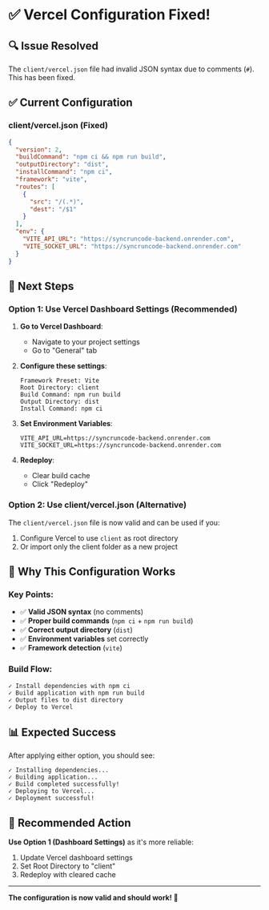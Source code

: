 # ✅ Vercel Configuration Fixed!

## 🔍 **Issue Resolved**
The `client/vercel.json` file had invalid JSON syntax due to comments (`#`). This has been fixed.

## ✅ **Current Configuration**

### **client/vercel.json** (Fixed)
```json
{
  "version": 2,
  "buildCommand": "npm ci && npm run build",
  "outputDirectory": "dist",
  "installCommand": "npm ci",
  "framework": "vite",
  "routes": [
    {
      "src": "/(.*)",
      "dest": "/$1"
    }
  ],
  "env": {
    "VITE_API_URL": "https://syncruncode-backend.onrender.com",
    "VITE_SOCKET_URL": "https://syncruncode-backend.onrender.com"
  }
}
```

## 🚀 **Next Steps**

### **Option 1: Use Vercel Dashboard Settings** (Recommended)

1. **Go to Vercel Dashboard**:
   - Navigate to your project settings
   - Go to "General" tab

2. **Configure these settings**:
   ```
   Framework Preset: Vite
   Root Directory: client
   Build Command: npm run build
   Output Directory: dist
   Install Command: npm ci
   ```

3. **Set Environment Variables**:
   ```
   VITE_API_URL=https://syncruncode-backend.onrender.com
   VITE_SOCKET_URL=https://syncruncode-backend.onrender.com
   ```

4. **Redeploy**:
   - Clear build cache
   - Click "Redeploy"

### **Option 2: Use client/vercel.json** (Alternative)

The `client/vercel.json` file is now valid and can be used if you:
1. Configure Vercel to use `client` as root directory
2. Or import only the client folder as a new project

## 🔧 **Why This Configuration Works**

### **Key Points**:
- ✅ **Valid JSON syntax** (no comments)
- ✅ **Proper build commands** (`npm ci` + `npm run build`)
- ✅ **Correct output directory** (`dist`)
- ✅ **Environment variables** set correctly
- ✅ **Framework detection** (`vite`)

### **Build Flow**:
```
✓ Install dependencies with npm ci
✓ Build application with npm run build
✓ Output files to dist directory
✓ Deploy to Vercel
```

## 📊 **Expected Success**

After applying either option, you should see:
```
✓ Installing dependencies...
✓ Building application...
✓ Build completed successfully!
✓ Deploying to Vercel...
✓ Deployment successful!
```

## 🎯 **Recommended Action**

**Use Option 1 (Dashboard Settings)** as it's more reliable:
1. Update Vercel dashboard settings
2. Set Root Directory to "client"
3. Redeploy with cleared cache

---

**The configuration is now valid and should work! 🚀**
